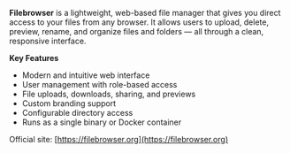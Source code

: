 **Filebrowser** is a lightweight, web-based file manager that gives you direct access to your files from any browser. It allows users to upload, delete, preview, rename, and organize files and folders — all through a clean, responsive interface.

**Key Features**

- Modern and intuitive web interface
- User management with role-based access
- File uploads, downloads, sharing, and previews
- Custom branding support
- Configurable directory access
- Runs as a single binary or Docker container

Official site: [https://filebrowser.org](https://filebrowser.org)
